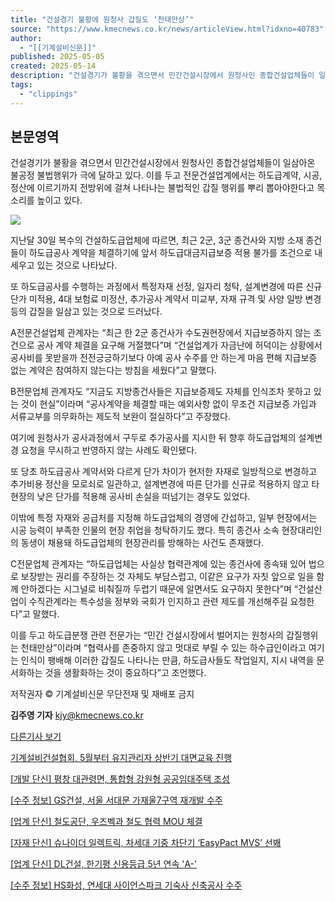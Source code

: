 ```yaml
---
title: "건설경기 불황에 원청사 갑질도 ‘천태만상’"
source: "https://www.kmecnews.co.kr/news/articleView.html?idxno=40783"
author:
  - "[[기계설비신문]]"
published: 2025-05-05
created: 2025-05-14
description: "건설경기가 불황을 겪으면서 민간건설시장에서 원청사인 종합건설업체들이 일삼아온 불공정 불법행위가 극에 달하고 있다. 이를 두고 전문건설업계에서는 하도급계약, 시공, 정산에 이르기까지 전방위에 걸쳐 나타나는 불법적인 갑질 행위를 뿌리 뽑아야한다고 목소리를 높이고 있다.지난달 30일 복수의 건설하도급업체에 따르면, 최근 2군, 3군 종건사와 지방 소재 종건들이 하도급공사 계약을 체결하기에 앞서 하도급대금지급보증 적용 불가를 조건으로 내세우고 있는 것으로 나타났다.또 하도급공사를 수행하는 과정에서 특정자재 선정, 일자리 청탁, 설계변경에"
tags:
  - "clippings"
---
```

## 본문영역

건설경기가 불황을 겪으면서 민간건설시장에서 원청사인 종합건설업체들이 일삼아온 불공정 불법행위가 극에 달하고 있다. 이를 두고 전문건설업계에서는 하도급계약, 시공, 정산에 이르기까지 전방위에 걸쳐 나타나는 불법적인 갑질 행위를 뿌리 뽑아야한다고 목소리를 높이고 있다.

![](https://cdn.kmecnews.co.kr/news/photo/202504/40783_29193_4531.jpg)

지난달 30일 복수의 건설하도급업체에 따르면, 최근 2군, 3군 종건사와 지방 소재 종건들이 하도급공사 계약을 체결하기에 앞서 하도급대금지급보증 적용 불가를 조건으로 내세우고 있는 것으로 나타났다.

또 하도급공사를 수행하는 과정에서 특정자재 선정, 일자리 청탁, 설계변경에 따른 신규 단가 미적용, 4대 보험료 미정산, 추가공사 계약서 미교부, 자재 규격 및 사양 일방 변경 등의 갑질을 일삼고 있는 것으로 드러났다.

A전문건설업체 관계자는 “최근 한 2군 종건사가 수도권현장에서 지급보증하지 않는 조건으로 공사 계약 체결을 요구해 거절했다”며 “건설업계가 자금난에 허덕이는 상황에서 공사비를 못받을까 전전긍긍하기보다 아예 공사 수주를 안 하는게 마음 편해 지급보증 없는 계약은 참여하지 않는다는 방침을 세웠다”고 말했다.

B전문업체 관계자도 “지금도 지방종건사들은 지급보증제도 자체를 인식조차 못하고 있는 것이 현실”이라며 “공사계약을 체결할 때는 예외사항 없이 무조건 지급보증 가입과 서류교부를 의무화하는 제도적 보완이 절실하다”고 주장했다.

여기에 원청사가 공사과정에서 구두로 추가공사를 지시한 뒤 향후 하도급업체의 설계변경 요청을 무시하고 반영하지 않는 사례도 확인됐다.

또 당초 하도급공사 계약서와 다르게 단가 차이가 현저한 자재로 일방적으로 변경하고 추가비용 정산을 모로쇠로 일관하고, 설계변경에 따른 단가를 신규로 적용하지 않고 타 현장의 낮은 단가를 적용해 공사비 손실을 떠넘기는 경우도 있었다.

이밖에 특정 자재와 공급처를 지정해 하도급업체의 경영에 간섭하고, 일부 현장에서는 시공 능력이 부족한 인물의 현장 취업을 청탁하기도 했다. 특히 종건사 소속 현장대리인의 동생이 채용돼 하도급업체의 현장관리를 방해하는 사건도 존재했다.

C전문업체 관계자는 “하도급업체는 사실상 협력관계에 있는 종건사에 종속돼 있어 법으로 보장받는 권리를 주장하는 것 자체도 부담스럽고, 이같은 요구가 자칫 앞으로 일을 함께 안하겠다는 시그널로 비춰질까 두렵기 때문에 알면서도 요구하지 못한다”며 “건설산업이 수직관계라는 특수성을 정부와 국회가 인지하고 관련 제도를 개선해주길 요청한다”고 말했다.

이를 두고 하도급분쟁 관련 전문가는 “민간 건설시장에서 벌어지는 원청사의 갑질행위는 천태만상”이라며 “협력사를 존중하지 않고 멋대로 부릴 수 있는 하수급인이라고 여기는 인식이 팽배해 이러한 갑질도 나타나는 만큼, 하도급사들도 작업일지, 지시 내역을 문서화하는 것을 생활화하는 것이 중요하다”고 조언했다.

저작권자 © 기계설비신문 무단전재 및 재배포 금지

**김주영 기자** [kjy@kmecnews.co.kr](https://www.kmecnews.co.kr/news/)

[다른기사 보기](https://www.kmecnews.co.kr/news/articleList.html?sc_area=I&sc_word=iamzooo)

[기계설비건설협회, 5월부터 유지관리자 상반기 대면교육 진행](https://www.kmecnews.co.kr/news/articleView.html?idxno=40802)

[\[개발 단신\] 평창 대관령면, 통합형 강원형 공공임대주택 조성](https://www.kmecnews.co.kr/news/articleView.html?idxno=40938)

[\[수주 정보\] GS건설, 서울 서대문 가재울7구역 재개발 수주](https://www.kmecnews.co.kr/news/articleView.html?idxno=40937)

[\[업계 단신\] 철도공단, 우즈벡과 철도 협력 MOU 체결](https://www.kmecnews.co.kr/news/articleView.html?idxno=40936)

[\[자재 단신\] 슈나이더 일렉트릭, 차세대 기중 차단기 ‘EasyPact MVS’ 선봬](https://www.kmecnews.co.kr/news/articleView.html?idxno=40935)

[\[업계 단신\] DL건설, 한기평 신용등급 5년 연속 'A-'](https://www.kmecnews.co.kr/news/articleView.html?idxno=40934)

[\[수주 정보\] HS화성, 연세대 사이언스파크 기숙사 신축공사 수주](https://www.kmecnews.co.kr/news/articleView.html?idxno=40933)